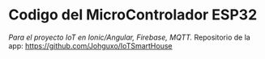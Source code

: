 # Codigo del MicroControlador ESP32
_Para el proyecto IoT en Ionic/Angular, Firebase, MQTT._
Repositorio de la app: https://github.com/Johguxo/IoTSmartHouse

